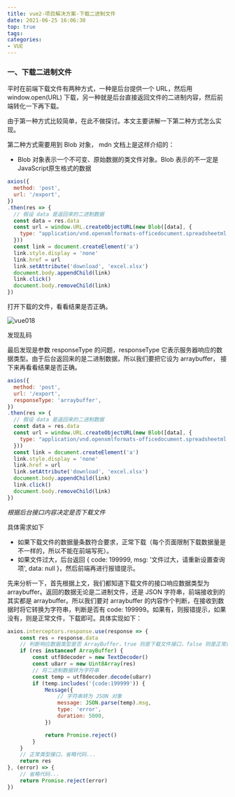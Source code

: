 ```yaml
---
title: vue2-项目解决方案-下载二进制文件
date: 2021-06-25 16:06:30
top: true
tags:
categories:
- VUE
---
```

### 一、下载二进制文件
平时在前端下载文件有两种方式，一种是后台提供一个 URL，然后用 window.open(URL) 下载，另一种就是后台直接返回文件的二进制内容，然后前端转化一下再下载。

由于第一种方式比较简单，在此不做探讨。本文主要讲解一下第二种方式怎么实现。

第二种方式需要用到 Blob 对象， mdn 文档上是这样介绍的：

- Blob 对象表示一个不可变、原始数据的类文件对象。Blob 表示的不一定是JavaScript原生格式的数据

```js
axios({
  method: 'post',
  url: '/export',
})
.then(res => {
  // 假设 data 是返回来的二进制数据
  const data = res.data
  const url = window.URL.createObjectURL(new Blob([data], {
    type: "application/vnd.openxmlformats-officedocument.spreadsheetml.sheet"
  }))
  const link = document.createElement('a')
  link.style.display = 'none'
  link.href = url
  link.setAttribute('download', 'excel.xlsx')
  document.body.appendChild(link)
  link.click()
  document.body.removeChild(link)
})
```

打开下载的文件，看看结果是否正确。

![vue018](http://alivnram-test.oss-cn-beijing.aliyuncs.com/alivnblog/vue018.jpg)

发现乱码

最后发现是参数 responseType 的问题，responseType 它表示服务器响应的数据类型。由于后台返回来的是二进制数据，所以我们要把它设为 arraybuffer， 接下来再看看结果是否正确。

```js
axios({
  method: 'post',
  url: '/export',
  responseType: 'arraybuffer',
})
.then(res => {
  // 假设 data 是返回来的二进制数据
  const data = res.data
  const url = window.URL.createObjectURL(new Blob([data], {
    type: "application/vnd.openxmlformats-officedocument.spreadsheetml.sheet"
  }))
  const link = document.createElement('a')
  link.style.display = 'none'
  link.href = url
  link.setAttribute('download', 'excel.xlsx')
  document.body.appendChild(link)
  link.click()
  document.body.removeChild(link)
})
```

*根据后台接口内容决定是否下载文件*

具体需求如下

- 如果下载文件的数据量条数符合要求，正常下载（每个页面限制下载数据量是不一样的，所以不能在前端写死）。
- 如果文件过大，后台返回 { code: 199999, msg: '文件过大，请重新设置查询项', data: null }，然后前端再进行报错提示。

先来分析一下，首先根据上文，我们都知道下载文件的接口响应数据类型为 arraybuffer。返回的数据无论是二进制文件，还是 JSON 字符串，前端接收到的其实都是 arraybuffer。所以我们要对 arraybuffer 的内容作个判断，在接收到数据时将它转换为字符串，判断是否有 code: 199999。如果有，则报错提示，如果没有，则是正常文件，下载即可。具体实现如下：

```js
axios.interceptors.response.use(response => {
    const res = response.data
    // 判断响应数据类型是否 ArrayBuffer，true 则是下载文件接口，false 则是正常接口
    if (res instanceof ArrayBuffer) {
        const utf8decoder = new TextDecoder()
        const u8arr = new Uint8Array(res)
        // 将二进制数据转为字符串
        const temp = utf8decoder.decode(u8arr)
        if (temp.includes('{code:199999')) {
            Message({
            	// 字符串转为 JSON 对象
                message: JSON.parse(temp).msg,
                type: 'error',
                duration: 5000,
            })

            return Promise.reject()
        }
    }
    // 正常类型接口，省略代码...
    return res
}, (error) => {
    // 省略代码...
    return Promise.reject(error)
})
```
